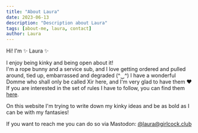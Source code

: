 ```yaml
---
title: "About Laura"
date: 2023-06-13
description: "Description about Laura"
tags: [about-me, laura, contact]
author: Laura
---
```


Hi! I'm ✨ Laura ✨

I enjoy being kinky and being open about it!  
I'm a rope bunny and a service sub, and I love getting ordered and pulled around, tied up, embarrassed and degraded (^‿^) I have a wonderful Domme who shall only be called Xir here, and I'm very glad to have them ♥️  
If you are interested in the set of rules I have to follow, you can find them [here](/rules/).

On this website I'm trying to write down my kinky ideas and be as bold as I can be with my fantasies!

If you want to reach me you can do so via Mastodon: [@laura@girlcock.club](https://girlcock.club/@laura)
